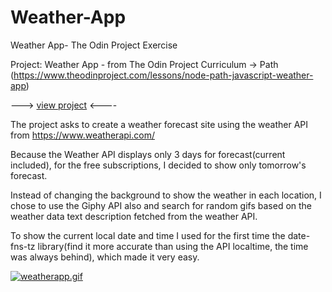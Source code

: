 # Weather-App

Weather App- The Odin Project Exercise

Project: Weather App - from The Odin Project Curriculum -> Path (https://www.theodinproject.com/lessons/node-path-javascript-weather-app)

---> [view project](https://freefallrush.github.io/WeatherApp/) <----

The project asks to create a weather forecast site using the weather API from https://www.weatherapi.com/

Because the Weather API displays only 3 days for forecast(current included), for the free subscriptions, I decided to show only tomorrow's forecast.

Instead of changing the background to show the weather in each location, I chose to use the Giphy API also and search for random gifs based on the weather data text description fetched from the weather API.

To show the current local date and time I used for the first time the date-fns-tz library(find it more accurate than using the API localtime, the time was always behind), which made it very easy.

[![weatherapp.gif](https://i.postimg.cc/Bv34wvBw/weatherapp.gif)](https://postimg.cc/9DL6DCSG)
